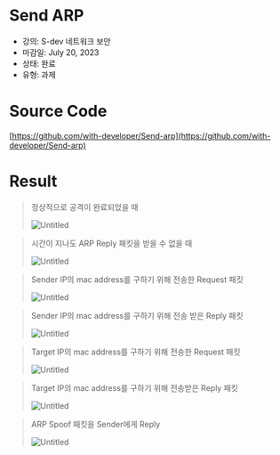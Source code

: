 # Send ARP

- 강의: S-dev 네트워크 보안<br>
- 마감일: July 20, 2023<br>
- 상태: 완료<br>
- 유형: 과제

# Source Code

[https://github.com/with-developer/Send-arp](https://github.com/with-developer/Send-arp)

# Result

> 정상적으로 공격이 완료되었을 때
> 
> 
> ![Untitled](https://concise-egg-c3d.notion.site/image/https%3A%2F%2Fs3-us-west-2.amazonaws.com%2Fsecure.notion-static.com%2Fb6b2664b-8804-493b-bf4f-34bb638cd5ad%2FUntitled.png?id=50d4ba0a-f338-4a7b-a819-bc59ce286d89&table=block&spaceId=cdedcb90-4171-4218-866c-2193f2353645&width=960&userId=&cache=v2)
> 

> 시간이 지나도 ARP Reply 패킷을 받을 수 없을 때
> 
> 
> ![Untitled](https://concise-egg-c3d.notion.site/image/https%3A%2F%2Fs3-us-west-2.amazonaws.com%2Fsecure.notion-static.com%2F51ef6318-5bdd-4eb9-a9a7-f4710da581d9%2FUntitled.png?id=fb22a642-8b06-4dc4-b39c-06c4cab9c49a&table=block&spaceId=cdedcb90-4171-4218-866c-2193f2353645&width=950&userId=&cache=v2)
> 

> Sender IP의 mac address를 구하기 위해 전송한 Request 패킷
> 
> 
> ![Untitled](https://concise-egg-c3d.notion.site/image/https%3A%2F%2Fs3-us-west-2.amazonaws.com%2Fsecure.notion-static.com%2Fd0b7b6f3-6aad-4e1e-bc5c-ba096985072d%2FUntitled.png?id=a23175d2-9e33-468c-be0b-53815433623b&table=block&spaceId=cdedcb90-4171-4218-866c-2193f2353645&width=2000&userId=&cache=v2)
> 

> Sender IP의 mac address를 구하기 위해 전송 받은 Reply 패킷
> 
> 
> ![Untitled](https://concise-egg-c3d.notion.site/image/https%3A%2F%2Fs3-us-west-2.amazonaws.com%2Fsecure.notion-static.com%2F06071c2c-8dbf-4c18-b0e6-bb825118b432%2FUntitled.png?id=5a49c109-66f2-4221-b5ba-782aa55af915&table=block&spaceId=cdedcb90-4171-4218-866c-2193f2353645&width=2000&userId=&cache=v2)
> 

> Target IP의 mac address를 구하기 위해 전송한 Request 패킷
> 
> 
> ![Untitled](https://concise-egg-c3d.notion.site/image/https%3A%2F%2Fs3-us-west-2.amazonaws.com%2Fsecure.notion-static.com%2Fac58c268-97c3-49e1-a09a-9cc3f8f344c2%2FUntitled.png?id=516cfc1e-c704-4e68-ba88-8935e60b6521&table=block&spaceId=cdedcb90-4171-4218-866c-2193f2353645&width=2000&userId=&cache=v2)
> 

> Target IP의 mac address를 구하기 위해 전송받은 Reply 패킷
> 
> 
> ![Untitled](https://concise-egg-c3d.notion.site/image/https%3A%2F%2Fs3-us-west-2.amazonaws.com%2Fsecure.notion-static.com%2Fa1676c6e-a7c1-4c8f-8a7c-e0811a11c94e%2FUntitled.png?id=91a1901f-c27d-43fc-a1e9-f13cec24720d&table=block&spaceId=cdedcb90-4171-4218-866c-2193f2353645&width=2000&userId=&cache=v2)
> 

> ARP Spoof 패킷을 Sender에게 Reply
> 
> 
> ![Untitled](https://concise-egg-c3d.notion.site/image/https%3A%2F%2Fs3-us-west-2.amazonaws.com%2Fsecure.notion-static.com%2F3914694b-c3b8-4c40-9643-7fe36f0bb099%2FUntitled.png?id=5742cc44-3b32-4d6b-876d-e959fb584668&table=block&spaceId=cdedcb90-4171-4218-866c-2193f2353645&width=2000&userId=&cache=v2)
>
